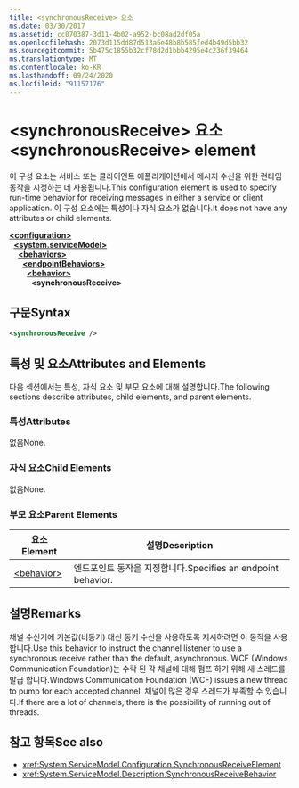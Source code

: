 ```yaml
---
title: <synchronousReceive> 요소
ms.date: 03/30/2017
ms.assetid: cc070387-3d11-4b02-a952-bc08ad2df05a
ms.openlocfilehash: 2073d115dd87d513a6e48b8b585fed4b49d5bb32
ms.sourcegitcommit: 5b475c1855b32cf78d2d1bbb4295e4c236f39464
ms.translationtype: MT
ms.contentlocale: ko-KR
ms.lasthandoff: 09/24/2020
ms.locfileid: "91157176"
---
```

# <a name="synchronousreceive-element"></a><span data-ttu-id="ebb5e-102">\<synchronousReceive> 요소</span><span class="sxs-lookup"><span data-stu-id="ebb5e-102">\<synchronousReceive> element</span></span>

<span data-ttu-id="ebb5e-103">이 구성 요소는 서비스 또는 클라이언트 애플리케이션에서 메시지 수신을 위한 런타임 동작을 지정하는 데 사용됩니다.</span><span class="sxs-lookup"><span data-stu-id="ebb5e-103">This configuration element is used to specify run-time behavior for receiving messages in either a service or client application.</span></span> <span data-ttu-id="ebb5e-104">이 구성 요소에는 특성이나 자식 요소가 없습니다.</span><span class="sxs-lookup"><span data-stu-id="ebb5e-104">It does not have any attributes or child elements.</span></span>  
  
[**\<configuration>**](../configuration-element.md)\
&nbsp;&nbsp;[**\<system.serviceModel>**](system-servicemodel.md)\
&nbsp;&nbsp;&nbsp;&nbsp;[**\<behaviors>**](behaviors.md)\
&nbsp;&nbsp;&nbsp;&nbsp;&nbsp;&nbsp;[**\<endpointBehaviors>**](endpointbehaviors.md)\
&nbsp;&nbsp;&nbsp;&nbsp;&nbsp;&nbsp;&nbsp;&nbsp;[**\<behavior>**](behavior-of-endpointbehaviors.md)\
&nbsp;&nbsp;&nbsp;&nbsp;&nbsp;&nbsp;&nbsp;&nbsp;&nbsp;&nbsp;**\<synchronousReceive>**  
  
## <a name="syntax"></a><span data-ttu-id="ebb5e-105">구문</span><span class="sxs-lookup"><span data-stu-id="ebb5e-105">Syntax</span></span>  
  
```xml  
<synchronousReceive />
```  
  
## <a name="attributes-and-elements"></a><span data-ttu-id="ebb5e-106">특성 및 요소</span><span class="sxs-lookup"><span data-stu-id="ebb5e-106">Attributes and Elements</span></span>  

 <span data-ttu-id="ebb5e-107">다음 섹션에서는 특성, 자식 요소 및 부모 요소에 대해 설명합니다.</span><span class="sxs-lookup"><span data-stu-id="ebb5e-107">The following sections describe attributes, child elements, and parent elements.</span></span>  
  
### <a name="attributes"></a><span data-ttu-id="ebb5e-108">특성</span><span class="sxs-lookup"><span data-stu-id="ebb5e-108">Attributes</span></span>  

 <span data-ttu-id="ebb5e-109">없음</span><span class="sxs-lookup"><span data-stu-id="ebb5e-109">None.</span></span>  
  
### <a name="child-elements"></a><span data-ttu-id="ebb5e-110">자식 요소</span><span class="sxs-lookup"><span data-stu-id="ebb5e-110">Child Elements</span></span>  

 <span data-ttu-id="ebb5e-111">없음</span><span class="sxs-lookup"><span data-stu-id="ebb5e-111">None.</span></span>  
  
### <a name="parent-elements"></a><span data-ttu-id="ebb5e-112">부모 요소</span><span class="sxs-lookup"><span data-stu-id="ebb5e-112">Parent Elements</span></span>  
  
|<span data-ttu-id="ebb5e-113">요소</span><span class="sxs-lookup"><span data-stu-id="ebb5e-113">Element</span></span>|<span data-ttu-id="ebb5e-114">설명</span><span class="sxs-lookup"><span data-stu-id="ebb5e-114">Description</span></span>|  
|-------------|-----------------|  
|[\<behavior>](behavior-of-endpointbehaviors.md)|<span data-ttu-id="ebb5e-115">엔드포인트 동작을 지정합니다.</span><span class="sxs-lookup"><span data-stu-id="ebb5e-115">Specifies an endpoint behavior.</span></span>|  
  
## <a name="remarks"></a><span data-ttu-id="ebb5e-116">설명</span><span class="sxs-lookup"><span data-stu-id="ebb5e-116">Remarks</span></span>  

 <span data-ttu-id="ebb5e-117">채널 수신기에 기본값(비동기) 대신 동기 수신을 사용하도록 지시하려면 이 동작을 사용합니다.</span><span class="sxs-lookup"><span data-stu-id="ebb5e-117">Use this behavior to instruct the channel listener to use a synchronous receive rather than the default, asynchronous.</span></span> <span data-ttu-id="ebb5e-118">WCF (Windows Communication Foundation)는 수락 된 각 채널에 대해 펌프 하기 위해 새 스레드를 발급 합니다.</span><span class="sxs-lookup"><span data-stu-id="ebb5e-118">Windows Communication Foundation (WCF) issues a new thread to pump for each accepted channel.</span></span> <span data-ttu-id="ebb5e-119">채널이 많은 경우 스레드가 부족할 수 있습니다.</span><span class="sxs-lookup"><span data-stu-id="ebb5e-119">If there are a lot of channels, there is the possibility of running out of threads.</span></span>  
  
## <a name="see-also"></a><span data-ttu-id="ebb5e-120">참고 항목</span><span class="sxs-lookup"><span data-stu-id="ebb5e-120">See also</span></span>

- <xref:System.ServiceModel.Configuration.SynchronousReceiveElement>
- <xref:System.ServiceModel.Description.SynchronousReceiveBehavior>
